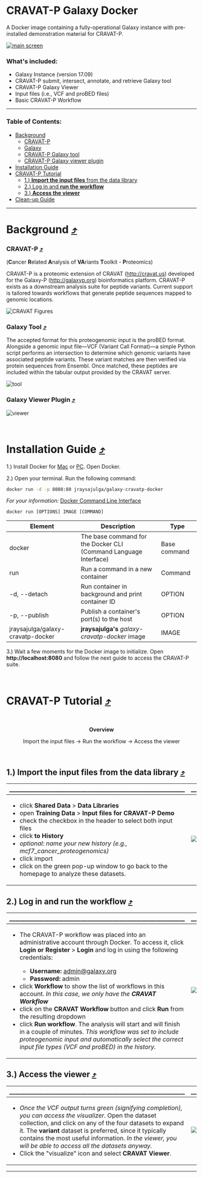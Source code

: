 # CRAVAT-P Galaxy Docker

A Docker image containing a fully-operational Galaxy instance with pre-installed demonstration material for CRAVAT-P.

<a href="#cravat-p-tutorial">![main screen](https://github.com/jraysajulga/cravatp-galaxy-docker/blob/master/graphics/main-screen.png?raw=true)</a>

### What's included:
- Galaxy Instance (version 17.09)
- CRAVAT-P submit, intersect, annotate, and retrieve Galaxy tool
- CRAVAT-P Galaxy Viewer
- Input files (i.e., VCF and proBED files)
- Basic CRAVAT-P Workflow

---

### Table of Contents:
- [Background](#background-)
  * [CRAVAT-P](#cravat-p-)
  * [Galaxy](#galaxy-)
  * [CRAVAT-P Galaxy tool](#galaxy-tool-)
  * [CRAVAT-P Galaxy viewer plugin](#installation-guide-)
- [Installation Guide](#installation-guide-)
- [CRAVAT-P Tutorial](#cravat-p-tutorial-)
  * [1.) **Import the input files** from the data library](#1-import-the-input-files-from-the-data-library-)
  * [2.) Log in and **run the workflow**](#2-log-in-and-run-the-workflow-)
  * [3.) **Access the viewer**](#3-access-the-viewer-)
- [Clean-up Guide](#installation-guide-)

---

# Background [⤴](#table-of-contents)
### CRAVAT-P [⤴](#table-of-contents)
(<b>C</b>ancer <b>R</b>elated <b>A</b>nalysis of <b>VA</b>riants <b>T</b>oolkit - <b>P</b>roteomics)

CRAVAT-P is a proteomic extension of CRAVAT (http://cravat.us) developed for the Galaxy-P (http://galaxyp.org) bioinformatics platform. CRAVAT-P exists as a downstream analysis suite for peptide variants. Current support is tailored towards workflows that generate peptide sequences mapped to genomic locations. 

![CRAVAT Figure](./graphics/cravat-p.png)s


### Galaxy Tool [⤴](#table-of-contents)
The accepted format for this proteogenomic input is the proBED format. Alongside a genomic input file—VCF (Variant Call Format)—a simple Python script performs an intersection to determine which genomic variants have associated peptide variants. These variant matches are then verified via protein sequences from Ensembl. Once matched, these peptides are included within the tabular output provided by the CRAVAT server.

![tool](./graphics/tool.png)

### Galaxy Viewer Plugin [⤴](#table-of-contents)
![viewer](./graphics/viewer.png)


</br>

# Installation Guide [⤴](#table-of-contents)
1.) Install Docker for  [Mac](https://docs.docker.com/docker-for-mac/install/) or [PC](https://docs.docker.com/docker-for-windows/install/). Open Docker.

2.) Open your terminal. Run the following command:
```sh
docker run -d -p 8080:80 jraysajulga/galaxy-cravatp-docker
```
*For your information:* [Docker Command Line Interface](https://docs.docker.com/engine/reference/commandline/docker/)
```
docker run [OPTIONS] IMAGE [COMMAND]
```
| Element                           | Description                                                     | Type         |
| --------------------------------- | --------------------------------------------------------------- | -----------  |
| docker                            | The base command for the Docker CLI (Command Language Interface)| Base command |
| run                               | Run a command in a new container                                | Command      |
| -d, --detach                      | Run container in background and print container ID              | OPTION       |
| -p, --publish                     | Publish a container's port(s) to the host                       | OPTION       |
| jraysajulga/galaxy-cravatp-docker | **jraysajulga's** *galaxy-cravatp-docker* image                 | IMAGE        |


3.) Wait a few moments for the Docker image to initialize. 
Open **http://localhost:8080** and follow the next guide to access the CRAVAT-P suite.

</br>

# CRAVAT-P Tutorial [⤴](#table-of-contents)

</br>
<p align="center"> <b>Overview</b> </p>
<p align="center"> Import the input files → Run the workflow →  Access the viewer</p>
</br>

## 1.) **Import the input files** from the data library [⤴](#table-of-contents)

|_____________________________________________________________|_____________________________________________________________|
| ----------------------------------------------------------- | ----------------------------------------------------------- |
| <ul><li>click **Shared Data** > **Data Libraries**</li><li>open **Training Data** > **Input files for CRAVAT-P Demo**</li><li>check the checkbox in the header to select both input files</li><li>click **to History**</li><li>*optional: name your new history (e.g., mcf7_cancer_proteogenomics)*</li><li>click import</li><li>click on the green pop-up window to go back to the homepage to analyze these datasets.</li></ul>| <a target="_blank" href="http://localhost:8080"><img src="./graphics/input-files.gif" alt="step-1"/></a> |


## 2.) Log in and **run the workflow** [⤴](#table-of-contents)

|_____________________________________________________________|_____________________________________________________________|
| ----------------------------------------------------------- | ----------------------------------------------------------- |
| <ul><li>The CRAVAT-P workflow was placed into an administrative account through Docker. To access it, click **Login or Register** > **Login** and log in using the following credentials:</li><ul><li>**Username:** admin@galaxy.org</li><li>**Password:** admin</li></ul><li>click **Workflow** to show the list of workflows in this account. *In this case, we only have the **CRAVAT Workflow***</li><li>click on the **CRAVAT Workflow** button and click **Run** from the resulting dropdown</li><li>click **Run workflow**. The  analysis will start and will finish in a couple of minutes. *This workflow was set to include proteogenomic input and automatically select the correct input file types (VCF and proBED) in the history.*</li></ul>| <a href="http://localhost:8080"><img src="./graphics/workflow.gif" alt="step-2"/></a> |

## 3.) **Access the viewer** [⤴](#table-of-contents)

|_____________________________________________________________|_____________________________________________________________|
| ----------------------------------------------------------- | ----------------------------------------------------------- |
| <ul><li>*Once the VCF output turns green (signifying completion), you can access the visualizer.* Open the dataset collection, and click on any of the four datasets to expand it. The **variant** dataset is preferred, since it typically contains the most useful information. *In the viewer, you will be able to access all the datasets anyway.*</li><li>Click the "visualize" icon and select **CRAVAT Viewer**.</li></ul>| <a href="http://localhost:8080"><img src="./graphics/viewer.gif" alt="step-3"/></a> |

---

